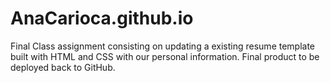 # AnaCarioca.github.io

Final Class assignment consisting on updating a existing resume template built with HTML and CSS with our personal information. Final product to be deployed back to GitHub.
